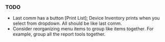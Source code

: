 ### TODO

- Last comm has a button [Print List]; Device Inventory prints when you select from dropdown. All should be like last comm.
- Consider reorganizing menu items to group like items together. For example, group all the report tools together.
